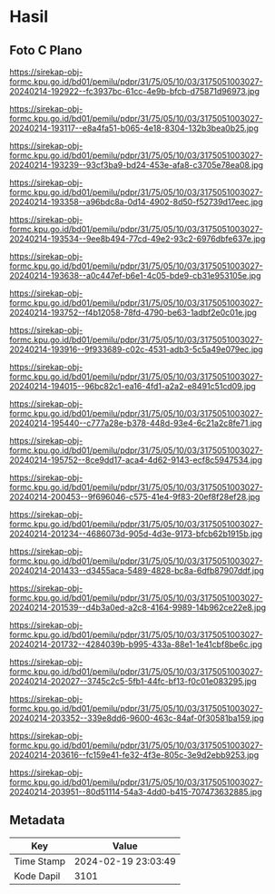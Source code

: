 # Hasil

## Foto C Plano

https://sirekap-obj-formc.kpu.go.id/bd01/pemilu/pdpr/31/75/05/10/03/3175051003027-20240214-192922--fc3937bc-61cc-4e9b-bfcb-d75871d96973.jpg

https://sirekap-obj-formc.kpu.go.id/bd01/pemilu/pdpr/31/75/05/10/03/3175051003027-20240214-193117--e8a4fa51-b065-4e18-8304-132b3bea0b25.jpg

https://sirekap-obj-formc.kpu.go.id/bd01/pemilu/pdpr/31/75/05/10/03/3175051003027-20240214-193239--93cf3ba9-bd24-453e-afa8-c3705e78ea08.jpg

https://sirekap-obj-formc.kpu.go.id/bd01/pemilu/pdpr/31/75/05/10/03/3175051003027-20240214-193358--a96bdc8a-0d14-4902-8d50-f52739d17eec.jpg

https://sirekap-obj-formc.kpu.go.id/bd01/pemilu/pdpr/31/75/05/10/03/3175051003027-20240214-193534--9ee8b494-77cd-49e2-93c2-6976dbfe637e.jpg

https://sirekap-obj-formc.kpu.go.id/bd01/pemilu/pdpr/31/75/05/10/03/3175051003027-20240214-193638--a0c447ef-b6e1-4c05-bde9-cb31e953105e.jpg

https://sirekap-obj-formc.kpu.go.id/bd01/pemilu/pdpr/31/75/05/10/03/3175051003027-20240214-193752--f4b12058-78fd-4790-be63-1adbf2e0c01e.jpg

https://sirekap-obj-formc.kpu.go.id/bd01/pemilu/pdpr/31/75/05/10/03/3175051003027-20240214-193916--9f933689-c02c-4531-adb3-5c5a49e079ec.jpg

https://sirekap-obj-formc.kpu.go.id/bd01/pemilu/pdpr/31/75/05/10/03/3175051003027-20240214-194015--96bc82c1-ea16-4fd1-a2a2-e8491c51cd09.jpg

https://sirekap-obj-formc.kpu.go.id/bd01/pemilu/pdpr/31/75/05/10/03/3175051003027-20240214-195440--c777a28e-b378-448d-93e4-6c21a2c8fe71.jpg

https://sirekap-obj-formc.kpu.go.id/bd01/pemilu/pdpr/31/75/05/10/03/3175051003027-20240214-195752--8ce9dd17-aca4-4d62-9143-ecf8c5947534.jpg

https://sirekap-obj-formc.kpu.go.id/bd01/pemilu/pdpr/31/75/05/10/03/3175051003027-20240214-200453--9f696046-c575-41e4-9f83-20ef8f28ef28.jpg

https://sirekap-obj-formc.kpu.go.id/bd01/pemilu/pdpr/31/75/05/10/03/3175051003027-20240214-201234--4686073d-905d-4d3e-9173-bfcb62b1915b.jpg

https://sirekap-obj-formc.kpu.go.id/bd01/pemilu/pdpr/31/75/05/10/03/3175051003027-20240214-201433--d3455aca-5489-4828-bc8a-6dfb87907ddf.jpg

https://sirekap-obj-formc.kpu.go.id/bd01/pemilu/pdpr/31/75/05/10/03/3175051003027-20240214-201539--d4b3a0ed-a2c8-4164-9989-14b962ce22e8.jpg

https://sirekap-obj-formc.kpu.go.id/bd01/pemilu/pdpr/31/75/05/10/03/3175051003027-20240214-201732--4284039b-b995-433a-88e1-1e41cbf8be6c.jpg

https://sirekap-obj-formc.kpu.go.id/bd01/pemilu/pdpr/31/75/05/10/03/3175051003027-20240214-202027--3745c2c5-5fb1-44fc-bf13-f0c01e083295.jpg

https://sirekap-obj-formc.kpu.go.id/bd01/pemilu/pdpr/31/75/05/10/03/3175051003027-20240214-203352--339e8dd6-9600-463c-84af-0f30581ba159.jpg

https://sirekap-obj-formc.kpu.go.id/bd01/pemilu/pdpr/31/75/05/10/03/3175051003027-20240214-203616--fc159e41-fe32-4f3e-805c-3e9d2ebb9253.jpg

https://sirekap-obj-formc.kpu.go.id/bd01/pemilu/pdpr/31/75/05/10/03/3175051003027-20240214-203951--80d51114-54a3-4dd0-b415-707473632885.jpg


## Metadata

| Key        | Value               |
| ---------- | ------------------- |
| Time Stamp | 2024-02-19 23:03:49 |
| Kode Dapil | 3101                |



